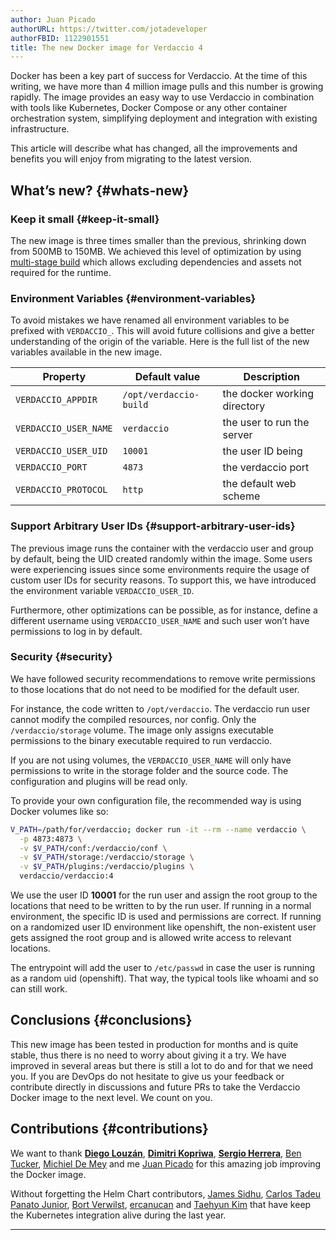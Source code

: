 ```yaml
---
author: Juan Picado
authorURL: https://twitter.com/jotadeveloper
authorFBID: 1122901551
title: The new Docker image for Verdaccio 4
---
```


Docker has been a key part of success for Verdaccio. At the time of this writing, we have more than 4 million image pulls and this number is growing rapidly. The image provides an easy way to use Verdaccio in combination with tools like Kubernetes, Docker Compose or any other container orchestration system, simplifying deployment and integration with existing infrastructure.

This article will describe what has changed, all the improvements and benefits you will enjoy from migrating to the latest version.

## What’s new? {#whats-new}

### Keep it small {#keep-it-small}

The new image is three times smaller than the previous, shrinking down from 500MB to 150MB. We achieved this level of optimization by using [multi-stage build](https://medium.com/capital-one-tech/multi-stage-builds-and-dockerfile-b5866d9e2f84) which allows excluding dependencies and assets not required for the runtime.

<!--truncate-->

### Environment Variables {#environment-variables}

To avoid mistakes we have renamed all environment variables to be prefixed with `VERDACCIO_`. This will avoid future collisions and give a better understanding of the origin of the variable. Here is the full list of the new variables available in the new image.

| Property              | Default value          | Description                  |
| --------------------- | ---------------------- | ---------------------------- |
| `VERDACCIO_APPDIR`    | `/opt/verdaccio-build` | the docker working directory |
| `VERDACCIO_USER_NAME` | `verdaccio`            | the user to run the server   |
| `VERDACCIO_USER_UID`  | `10001`                | the user ID being            |
| `VERDACCIO_PORT`      | `4873`                 | the verdaccio port           |
| `VERDACCIO_PROTOCOL`  | `http`                 | the default web scheme       |

### Support Arbitrary User IDs {#support-arbitrary-user-ids}

The previous image runs the container with the verdaccio user and group by default, being the UID created randomly within the image. Some users were experiencing issues since some environments require the usage of custom user IDs for security reasons. To support this, we have introduced the environment variable `VERDACCIO_USER_ID`.

Furthermore, other optimizations can be possible, as for instance, define a different username using `VERDACCIO_USER_NAME` and such user won’t have permissions to log in by default.

### Security {#security}

We have followed security recommendations to remove write permissions to those locations that do not need to be modified for the default user.

For instance, the code written to `/opt/verdaccio`. The verdaccio run user cannot modify the compiled resources, nor config. Only the `/verdaccio/storage` volume. The image only assigns executable permissions to the binary executable required to run verdaccio.

If you are not using volumes, the `VERDACCIO_USER_NAME` will only have permissions to write in the storage folder and the source code. The configuration and plugins will be read only.

To provide your own configuration file, the recommended way is using Docker volumes like so:

```bash
V_PATH=/path/for/verdaccio; docker run -it --rm --name verdaccio \
  -p 4873:4873 \
  -v $V_PATH/conf:/verdaccio/conf \
  -v $V_PATH/storage:/verdaccio/storage \
  -v $V_PATH/plugins:/verdaccio/plugins \
  verdaccio/verdaccio:4
```

We use the user ID **10001** for the run user and assign the root group to the locations that need to be written to by the run user. If running in a normal environment, the specific ID is used and permissions are correct. If running on a randomized user ID environment like openshift, the non-existent user gets assigned the root group and is allowed write access to relevant locations.

The entrypoint will add the user to `/etc/passwd` in case the user is running as a random uid (openshift). That way, the typical tools like whoami and so can still work.

## Conclusions {#conclusions}

This new image has been tested in production for months and is quite stable, thus there is no need to worry about giving it a try. We have improved in several areas but there is still a lot to do and for that we need you. If you are DevOps do not hesitate to give us your feedback or contribute directly in discussions and future PRs to take the Verdaccio Docker image to the next level. We count on you.

## Contributions {#contributions}

We want to thank **[Diego Louzán](https://github.com/dlouzan)**, **[Dimitri Kopriwa](https://github.com/kopax)**, **[Sergio Herrera](https://twitter.com/sergiohgz)**, [Ben Tucker](https://github.com/btucker), [Michiel De Mey](https://github.com/MichielDeMey) and me [Juan Picado](https://github.com/juanpicado) for this amazing job improving the Docker image.

Without forgetting the Helm Chart contributors, [James Sidhu](https://github.com/sidhuko), [Carlos Tadeu Panato Junior](https://github.com/cpanato), [Bort Verwilst](https://github.com/verwilst), [ercanucan](https://github.com/ercanucan) and [Taehyun Kim](https://github.com/kimxogus) that have keep the Kubernetes integration alive during the last year.

---
